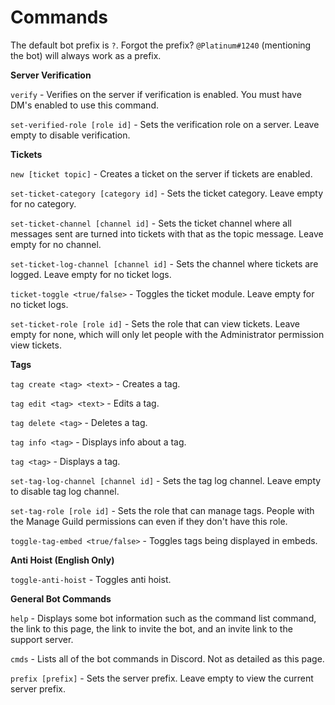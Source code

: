 # Commands

The default bot prefix is `?`. Forgot the prefix? `@Platinum#1240` \(mentioning the bot\) will always work as a prefix.

**Server Verification**

`verify` - Verifies on the server if verification is enabled. You must have DM's enabled to use this command.

`set-verified-role [role id]` - Sets the verification role on a server. Leave empty to disable verification.

**Tickets**

`new [ticket topic]` - Creates a ticket on the server if tickets are enabled.

`set-ticket-category [category id]` - Sets the ticket category. Leave empty for no category.

`set-ticket-channel [channel id]` - Sets the ticket channel where all messages sent are turned into tickets with that as the topic message. Leave empty for no channel.

`set-ticket-log-channel [channel id]` - Sets the channel where tickets are logged. Leave empty for no ticket logs.

`ticket-toggle <true/false>` - Toggles the ticket module. Leave empty for no ticket logs.

`set-ticket-role [role id]` - Sets the role that can view tickets. Leave empty for none, which will only let people with the Administrator permission view tickets.

**Tags**

`tag create <tag> <text>` - Creates a tag.

`tag edit <tag> <text>` - Edits a tag.

`tag delete <tag>` - Deletes a tag.

`tag info <tag>` - Displays info about a tag.

`tag <tag>` - Displays a tag.

`set-tag-log-channel [channel id]` - Sets the tag log channel. Leave empty to disable tag log channel.

`set-tag-role [role id]` - Sets the role that can manage tags. People with the Manage Guild permissions can even if they don't have this role.

`toggle-tag-embed <true/false>` - Toggles tags being displayed in embeds.

**Anti Hoist \(English Only\)**

`toggle-anti-hoist` - Toggles anti hoist.

**General Bot Commands**

`help` - Displays some bot information such as the command list command, the link to this page, the link to invite the bot, and an invite link to the support server.

`cmds` - Lists all of the bot commands in Discord. Not as detailed as this page.

`prefix [prefix]` - Sets the server prefix. Leave empty to view the current server prefix.

